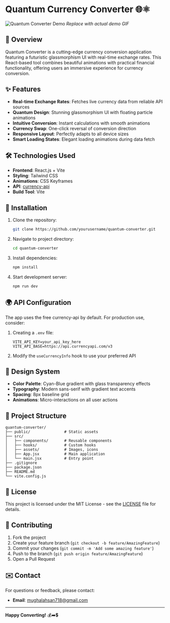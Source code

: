 # Quantum Currency Converter 🌐⚛️

![Quantum Converter Demo](demo.gif) *Replace with actual demo GIF*

## 📌 Overview
Quantum Converter is a cutting-edge currency conversion application featuring a futuristic glassmorphism UI with real-time exchange rates. This React-based tool combines beautiful animations with practical financial functionality, offering users an immersive experience for currency conversion.

## ✨ Features
- **Real-time Exchange Rates**: Fetches live currency data from reliable API sources
- **Quantum Design**: Stunning glassmorphism UI with floating particle animations
- **Intuitive Conversion**: Instant calculations with smooth animations
- **Currency Swap**: One-click reversal of conversion direction
- **Responsive Layout**: Perfectly adapts to all device sizes
- **Smart Loading States**: Elegant loading animations during data fetch

## 🛠️ Technologies Used
- **Frontend**: React.js + Vite
- **Styling**: Tailwind CSS
- **Animations**: CSS Keyframes
- **API**: [currency-api](https://github.com/fawazahmed0/currency-api)
- **Build Tool**: Vite

## 🚀 Installation
1. Clone the repository:
   ```bash
   git clone https://github.com/yourusername/quantum-converter.git
   ```
2. Navigate to project directory:
   ```bash
   cd quantum-converter
   ```
3. Install dependencies:
   ```bash
   npm install
   ```
4. Start development server:
   ```bash
   npm run dev
   ```

## 🌍 API Configuration
The app uses the free currency-api by default. For production use, consider:
1. Creating a `.env` file:
   ```env
   VITE_API_KEY=your_api_key_here
   VITE_API_BASE=https://api.currencyapi.com/v3
   ```
2. Modify the `useCurrencyInfo` hook to use your preferred API

## 🎨 Design System
- **Color Palette**: Cyan-Blue gradient with glass transparency effects
- **Typography**: Modern sans-serif with gradient text accents
- **Spacing**: 8px baseline grid
- **Animations**: Micro-interactions on all user actions

## 📂 Project Structure
```
quantum-converter/
├── public/               # Static assets
├── src/
│   ├── components/       # Reusable components
│   ├── hooks/            # Custom hooks
│   ├── assets/           # Images, icons
│   ├── App.jsx           # Main application
│   └── main.jsx          # Entry point
├── .gitignore
├── package.json
├── README.md
└── vite.config.js
```

## 📜 License
This project is licensed under the MIT License - see the [LICENSE](LICENSE) file for details.

## 🤝 Contributing
1. Fork the project
2. Create your feature branch (`git checkout -b feature/AmazingFeature`)
3. Commit your changes (`git commit -m 'Add some amazing feature'`)
4. Push to the branch (`git push origin feature/AmazingFeature`)
5. Open a Pull Request

## ✉️ Contact
For questions or feedback, please contact:
- **Email**: mughalahsan718@gmail.com


---

**Happy Converting!** 💰➡️💲